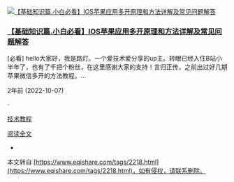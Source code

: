  [![【基础知识篇.小白必看】IOS苹果应用多开原理和方法详解及常见问题解答](https://www.eqishare.com/zb_users/upload/2022/10/202210081665205106165069.png)](https://www.eqishare.com/technology/998.html "【基础知识篇.小白必看】IOS苹果应用多开原理和方法详解及常见问题解答") 

### [【基础知识篇.小白必看】IOS苹果应用多开原理和方法详解及常见问题解答](https://www.eqishare.com/technology/998.html "【基础知识篇.小白必看】IOS苹果应用多开原理和方法详解及常见问题解答")

\[必看\] hello大家好，我是路灯。一个爱技术爱分享的up主。转眼已经入住B站小半年了，也有了千把个粉丝，在这里感谢大家的支持！言归正传，之前出过好几期苹果微信多开的方法教程。...

2年前 (2022-10-07)

_·_

[技术教程](https://www.eqishare.com/category-technology.html "2年前 (2022-10-07)发布于技术教程")

[阅读全文](https://www.eqishare.com/technology/998.html)

-

本文转自 [https://www.eqishare.com/tags/2218.html](https://www.eqishare.com/tags/2218.html)，如有侵权，请联系删除。
